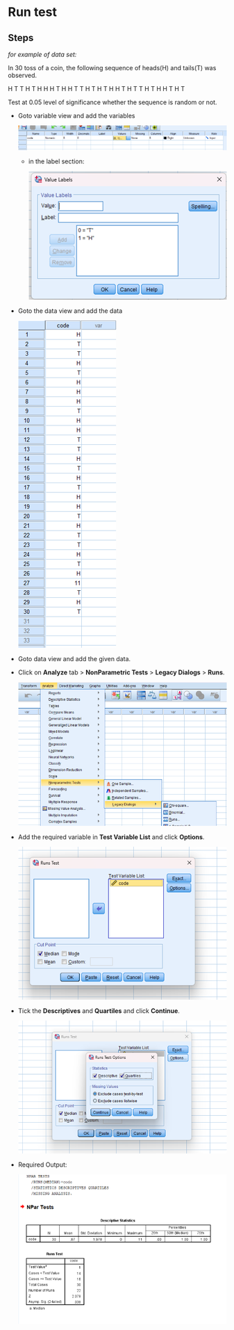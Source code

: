 # Run test

## Steps

_for example of data set:_

In 30 toss of a coin, the following sequence of heads(H) and tails(T) was observed.

H T T H T H H H T H H T T H T H T H H T H T T H T H H T H T

Test at 0.05 level of significance whether the sequence is random or not.

- Goto variable view and add the variables

  ![Variable view](assets/variableView.png)

  - in the label section:

    ![label](assets/label.png)

- Goto the data view and add the data

  ![data view](assets/dataView.png)

- Goto data view and add the given data.

- Click on **Analyze** tab > **NonParametric Tests** > **Legacy Dialogs** > **Runs**.

  ![Step](assets/step.png)

- Add the required variable in **Test Variable List** and click **Options**.

  ![Dialog](assets/non_parametric_test_process2.png)

- Tick the **Descriptives** and **Quartiles** and click **Continue**.

  ![Dialog](assets/non_parametric_test_process3.png)

- Required Output:

  ![Output](assets/output.png)
